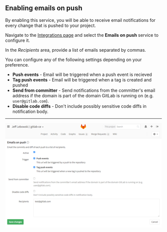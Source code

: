 ## Enabling emails on push

By enabling this service, you will be able to receive email notifications for
every change that is pushed to your project.

Navigate to the [Integrations page](project_services.md#accessing-the-project-services)
and select the **Emails on push** service to configure it.

In the _Recipients_ area, provide a list of emails separated by commas.

You can configure any of the following settings depending on your preference.

+ **Push events** - Email will be triggered when a push event is recieved
+ **Tag push events** - Email will be triggered when a tag is created and pushed
+ **Send from committer** - Send notifications from the committer's email address if the domain is part of the domain GitLab is running on (e.g. `user@gitlab.com`).
+ **Disable code diffs** - Don't include possibly sensitive code diffs in notification body.

---

![Email on push service settings](img/emails_on_push_service.png)
